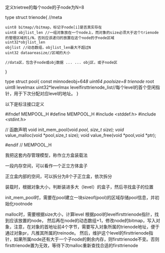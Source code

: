 定义trietree的每个node的子node为N=8 

type struct trienode{ 
    //meta 
    
    uint8 bitmap//bitmap，标记子node[i]是否真实存在 
    uint8 objlist_len //一组对象放在一个node上，而对象的size必须大于这个trienode的管理区域的1/N，否则应该递归的放置在这个node的子node区域 
    uint32*objlist_len 
    objlist //动态数组，objlist_len最大不超过N 
    uint32 dataareasize//区域的大小 
    
    //data区，包含子node或obj数据 ... ... obj区，或子node区 
} 

type struct pool{ 
    const minnodeobj=64*8 
    uint64 poolsize=8 
    trienode* root 
    uint8 levelmax 
    uint32*levelmax 
    levelfirsttrienode_list//每个level的首个空闲指针，用于下次分配对应level的地址。 
}

以下是标注接口定义 

#ifndef MEMPOOL_H 
#define MEMPOOL_H 
#include <stddef.h> 
#include <stdint.h> 

// 函数声明 
void init_mem_pool(void *pool, size_t size); 
void* value_malloc(void *pool,size_t size); 
void value_free(void *pool,void *ptr);

 #endif // MEMPOOL_H 
 
我把这套内存管理模型，称作立方盒装载法

一段内存空间，可以看作一个正立方体盒子

正立盒内部的空间，可以拆分为8个子正立盒，依次拆分

装载时，根据对象大小，判断装进多大（level）的盒子，然后寻找盒子的位置

 
 init_mem_pool时，需要在pool建立一块sizeof(pool)的区域存储pool信息，并初始化rootnode 
 
 malloc时，需要根据size大小，计算level 根据pool的levelfirsttrienode指针，找到应该放置的node， 然后再在node的动态数组+1，修改node的bitmap，写入对象，注意，在对象的首地址前4个字节，需要写入对象所属的trienode地址，便于通过对象pr，凡推其所属的treinode。
 然后，维护这个level的firsttrienode指针，如果所属node还有大于一个子node的剩余内存，则firsttrienode不变。否则firsttrienode置为无效，等待下次malloc重新查找合适的firsttrienode